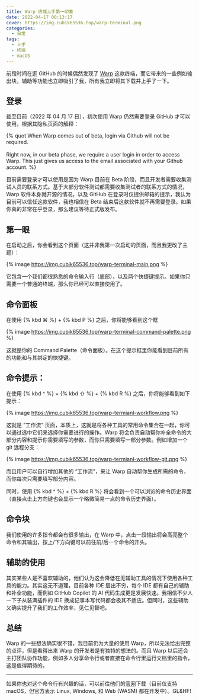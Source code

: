 ```yaml
---
title: Warp 终端上手第一印象
date: 2022-04-17 00:13:17
cover: https://img.cubik65536.top/warp-terminal.png
categories:
  - 日常
tags:
  - 上手
  - 终端
  - macOS
---
```


前段时间在逛 GitHub 的时候偶然发现了 [Warp](https://github.com/warpdotdev/Warp) 这款终端，而它带来的一些例如输出块，辅助等功能也立即吸引了我，所有我立即将其下载并上手了一下。

<!-- more -->

## 登录

截至目前（2022 年 04 月 17 日），初次使用 Warp 仍然需要登录 GitHub 才可以使用，根据其隐私页面的解释：

{% quot When Warp comes out of beta, login via Github will not be required.
<br/><br/>
Right now, in our beta phase, we require a user login in order to access Warp.  This just gives us access to the email associated with your Github account. %} 

目前需要登录才可以使用是因为 Warp 目前在 Beta 阶段，而且开发者需要收集测试人员的联系方式。基于大部分软件测试都需要收集测试者的联系方式的情况，Warp 软件本身就开源的情况，以及 GitHub 在登录时仅提供邮箱的提示，我认为目前可以信任这款软件，我也相信在 Beta 结束后这款软件就不再需要登录。如果你真的非常在乎登录，那么建议等待正式版发布。

## 第一眼

在启动之后，你会看到这个页面（这并非我第一次启动的页面，而且我更改了主题）：

{% image https://img.cubik65536.top/warp-terminal-main.png %}

它包含一个我们都很熟悉的命令输入行（底部），以及两个快捷键提示。如果你只需要一个普通的终端，那么你已经可以直接使用了。

## 命令面板

在使用 {% kbd ⌘ %} + {% kbd P %} 之后，你将能够看到这个框

{% image https://img.cubik65536.top/warp-terminal-command-palette.png %}

这就是你的 Command Palette（命令面板）。在这个提示框里你能看到目前所有的功能和与其绑定的快捷键。

## 命令提示：

在使用 {% kbd ^ %} + {% kbd ⇧ %} + {% kbd R %} 之后，你将能够看到如下提示：

{% image https://img.cubik65536.top/warp-termianl-workflow.png %}

这就是 ”工作流” 页面，本质上，这就是将各种工具的常用命令集合在一起，你可以通过选中它们来选择你需要进行的操作。Warp 将会负责自动帮你补全命令的大部分内容和提示你需要填写的参数，而你只需要填写一部分参数。例如增加一个 git 远程分支：

{% image https://img.cubik65536.top/warp-termianl-workflow-git.png %}

而且用户可以自行增加其他的 “工作流”，来让 Warp 自动帮你生成所需的命令，而你每次只需要填写部分内容。

同时，使用 {% kbd ^ %} + {% kbd R %} 将会看到一个可以浏览的命令历史界面（直接点击上方向键也会显示一个略微简易一点的命令历史界面）。

## 命令块

我们使用的许多指令都会有很多输出，在 Warp 中，点击一段输出将会高亮整个命令和其输出，按上/下方向键可以前往前/后一个命令的开头。

## 辅助的使用

其实某些人是不喜欢辅助的，他们认为这会降低在无辅助工具的情况下使用各种工具的能力。其实这无不道理，目前各种 IDE 层出不穷，每个 IDE 都有自己的辅助和补全功能，而例如 GitHub Copilot 的 AI 代码生成更是发展快速。我相信不少人一下子从装满插件的 IDE 换成记事本写代码都会极其不适应。但同时，这些辅助又确实提升了我们的工作效率，见仁见智吧。

## 总结

Warp 的一些想法确实很不错，我目前仍为大量的使用 Warp，所以无法给出完整的点评，但是看得出来 Warp 的开发者是有独特的想法的。而且 Warp 以后还会主打团队协作功能，例如多人分享命令行或者直接在命令行里运行文档里的指令，这是值得期待的。

------

如果你也对这个命令行有兴趣的话，可以前往他们的[官网](https://www.warp.dev)下载（目前仅支持 macOS，但官方表示 Linux, Windows, 和 Web (WASM) 都在开发中）。GL&HF!
